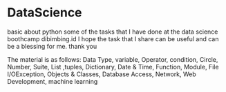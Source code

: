 # DataScience
basic about python
some of the tasks that I have done at the data science boothcamp dibimbing.id
I hope the task that I share can be useful and can be a blessing for me.
thank you


The material is as follows:
Data Type, variable, Operator, condition, Circle, Number, Suite, List ,tuples, Dictionary, Date & Time, Function, Module, File I/OException, Objects & Classes, Database Access, Network, Web Development, machine learning
